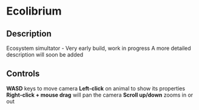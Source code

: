 # Ecolibrium
## Description
 Ecosystem simultator - Very early build, work in progress
 A more detailed description will soon be added
 
 ## Controls
 **WASD** keys to move camera
 **Left-click** on animal to show its properties
**Right-click + mouse drag** will pan the camera
**Scroll up/down** zooms in or out
<!--stackedit_data:
eyJoaXN0b3J5IjpbLTIxMDk1NjU4MDRdfQ==
-->